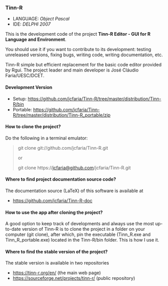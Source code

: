 ### Tinn-R
- LANGUAGE: *Object Pascal*
- IDE: *DELPHI 2007*

This is the development code of the project **Tinn-R Editor - GUI for R Language and Environment**.

You should use it if you want to contribute to its development:
testing unreleased versions, fixing bugs, writing code, writing documentation, etc.

Tinn-R simple but efficient replacement for the basic code editor provided by Rgui.
The project leader and main developer is José Cláudio Faria/UESC/DCET.

#### Development Version
- Setup: https://github.com/jcfaria/Tinn-R/tree/master/distribution/Tinn-R/bin
- Portable: https://github.com/jcfaria/Tinn-R/tree/master/distribution/Tinn-R_portable/zip

#### How to clone the project?
Do the following in a terminal emulator:

> git clone git://github.com/jcfaria/Tinn-R.git
>
> or
>
> git clone https://jcfaria@github.com/jcfaria/Tinn-R.git

#### Where to find project documentation source code?
The documentation source (LaTeX) of this software is available at
- https://github.com/jcfaria/Tinn-R-doc

#### How to use the app after cloning the project?
A good option to keep track of developments and always use the most up-to-date version of Tinn-R
is to clone the project in a folder on your computer (git clone), after which, pin the executable
(Tinn_R.exe and Tinn_R_portable.exe) located in the Tinn-R/bin folder.
This is how I use it. 

#### Where to find the stable version of the project?
The stable version is available in two repositories
- https://tinn-r.org/en/ (the main web page)
- https://sourceforge.net/projects/tinn-r/ (public repository)


